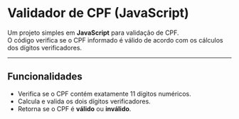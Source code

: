 # Validador de CPF (JavaScript)

Um projeto simples em **JavaScript** para validação de CPF.  
O código verifica se o CPF informado é válido de acordo com os cálculos dos dígitos verificadores.

---

## Funcionalidades
- Verifica se o CPF contém exatamente 11 dígitos numéricos.
- Calcula e valida os dois dígitos verificadores.
- Retorna se o CPF é **válido** ou **inválido**.
